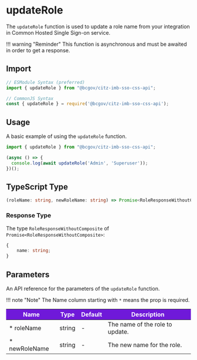 # updateRole

The `updateRole` function is used to update a role name from your integration in Common Hosted Single Sign-on service.

!!! warning "Reminder"
    This function is asynchronous and must be awaited in order to get a response.

## Import

```JavaScript
// ESModule Syntax (preferred)
import { updateRole } from "@bcgov/citz-imb-sso-css-api";

// CommonJS Syntax
const { updateRole } = require('@bcgov/citz-imb-sso-css-api');
```

## Usage

A basic example of using the `updateRole` function.

```JavaScript
import { updateRole } from "@bcgov/citz-imb-sso-css-api";

(async () => {
  console.log(await updateRole('Admin', 'Superuser'));
})();
```

## TypeScript Type

```TypeScript
(roleName: string, newRoleName: string) => Promise<RoleResponseWithoutComposite>;
```

### Response Type

The type `RoleResponseWithoutComposite` of `Promise<RoleResponseWithoutComposite>`:

```TypeScript
{
    name: string;
}
```

## Parameters

An API reference for the parameters of the `updateRole` function.

!!! note "Note"
    The Name column starting with `*` means the prop is required.

<table>
  <!-- Table columns -->
  <thead>
    <tr>
      <th style="background: #6f19d9; color: white;">Name</th>
      <th style="background: #6f19d9; color: white;">Type</th>
      <th style="background: #6f19d9; color: white;">Default</th>
      <th style="background: #6f19d9; color: white;">Description</th>
    </tr>
  </thead>

  <!-- Table rows -->
  <tbody>
    <tr>
      <td>* roleName</td>
      <td>string</td>
      <td>-</td>
      <td>The name of the role to update.</td>
    </tr>
    <tr>
      <td>* newRoleName</td>
      <td>string</td>
      <td>-</td>
      <td>The new name for the role.</td>
    </tr>
  </tbody>
</table>
